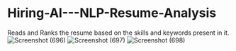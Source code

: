 # Hiring-AI---NLP-Resume-Analysis
Reads and Ranks the resume based on the skills and keywords present in it.
![Screenshot (696)](https://github.com/nian-15/Hiring-AI---NLP-Resume-Analysis/assets/111363516/73d7709b-3921-4a30-b3f1-71ba6583bd64)
![Screenshot (697)](https://github.com/nian-15/Hiring-AI---NLP-Resume-Analysis/assets/111363516/3daada2c-998d-4dbe-aa81-95f3c2e10101)
![Screenshot (698)](https://github.com/nian-15/Hiring-AI---NLP-Resume-Analysis/assets/111363516/bdbb213a-e7ee-4e7d-a9e5-bd349f2a4b44)
